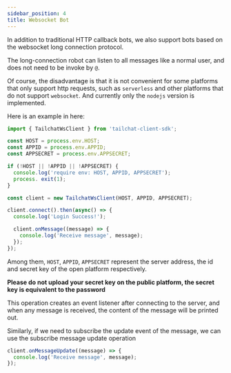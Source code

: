 ```yaml
---
sidebar_position: 4
title: Websocket Bot
---
```


In addition to traditional HTTP callback bots, we also support bots based on the websocket long connection protocol.

The long-connection robot can listen to all messages like a normal user, and does not need to be invoke by `@`.

Of course, the disadvantage is that it is not convenient for some platforms that only support http requests, such as `serverless` and other platforms that do not support `websocket`. And currently only the `nodejs` version is implemented.

Here is an example in here:

```ts
import { TailchatWsClient } from 'tailchat-client-sdk';

const HOST = process.env.HOST;
const APPID = process.env.APPID;
const APPSECRET = process.env.APPSECRET;

if (!HOST || !APPID || !APPSECRET) {
  console.log('require env: HOST, APPID, APPSECRET');
  process. exit(1);
}

const client = new TailchatWsClient(HOST, APPID, APPSECRET);

client.connect().then(async() => {
  console.log('Login Success!');

  client.onMessage((message) => {
    console.log('Receive message', message);
  });
});
```

Among them, `HOST`, `APPID`, `APPSECRET` represent the server address, the id and secret key of the open platform respectively.

**Please do not upload your secret key on the public platform, the secret key is equivalent to the password**

This operation creates an event listener after connecting to the server, and when any message is received, the content of the message will be printed out.

Similarly, if we need to subscribe the update event of the message, we can use the subscribe message update operation

```ts
client.onMessageUpdate((message) => {
  console.log('Receive message', message);
});
```
